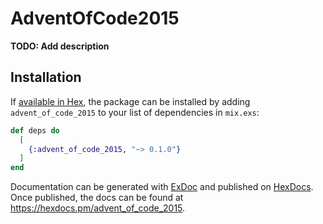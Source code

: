 # AdventOfCode2015

**TODO: Add description**

## Installation

If [available in Hex](https://hex.pm/docs/publish), the package can be installed
by adding `advent_of_code_2015` to your list of dependencies in `mix.exs`:

```elixir
def deps do
  [
    {:advent_of_code_2015, "~> 0.1.0"}
  ]
end
```

Documentation can be generated with [ExDoc](https://github.com/elixir-lang/ex_doc)
and published on [HexDocs](https://hexdocs.pm). Once published, the docs can
be found at <https://hexdocs.pm/advent_of_code_2015>.

